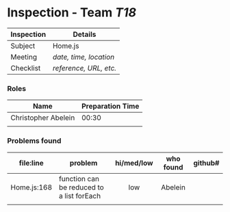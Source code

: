 # Inspection - Team *T18* 
 
| Inspection | Details |
| ----- | ----- |
| Subject | Home.js |
| Meeting | *date, time, location* |
| Checklist | *reference, URL, etc.* |

### Roles

| Name | Preparation Time |
| ---- | ---- |
| Christopher Abelein | 00:30 |
|  |  |

### Problems found

| file:line | problem | hi/med/low | who found | github#  |
| --- | --- | :---: | :---: | --- |
| Home.js:168 | function can be reduced to a list forEach | low | Abelein | |
|  | | | | |
